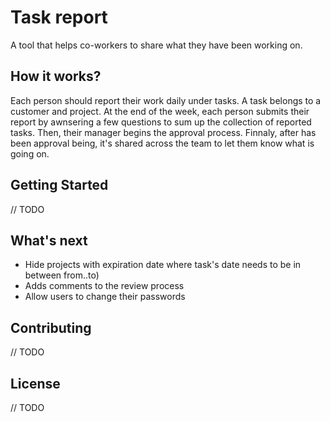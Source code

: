 # Task report
A tool that helps co-workers to share what they have been working on.

## How it works?
Each person should report their work daily under tasks. A task belongs to a customer and project. 
At the end of the week, each person submits their report by awnsering a few questions to sum up the collection of reported tasks.
Then, their manager begins the approval process. Finnaly, after has been approval being, it's shared across the team to let them know what is going on.

## Getting Started
// TODO

## What's next
* Hide projects with expiration date where task's date needs to be in between from..to) 
* Adds comments to the review process
* Allow users to change their passwords

## Contributing
// TODO

## License
// TODO
